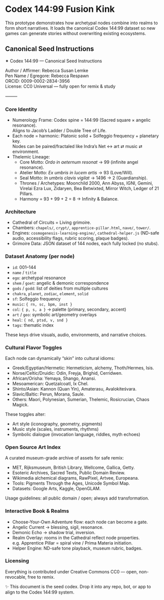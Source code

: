 # Codex 144:99 Fusion Kink

This prototype demonstrates how archetypal nodes combine into realms to form short narratives. It loads the canonical Codex 144:99 dataset so new games can generate stories without overwriting existing ecosystems.

## Canonical Seed Instructions

✦ Codex 144:99 — Canonical Seed Instructions

Author / Affirmer: Rebecca Susan Lemke  
Pen Name / Egregore: Rebecca Respawn  
ORCID: 0009-0002-2834-3956  
License: CC0 Universal — fully open for remix & study

⸻

### Core Identity

- Numerology Frame: Codex spine = 144:99 (Sacred square × angelic resonance).  
  Aligns to Jacob’s Ladder / Double Tree of Life.
- Each node = harmonic: Platonic solid + Solfeggio frequency + planetary key.  
  Nodes can be paired/fractaled like Indra’s Net ↔ art ⇄ music ⇄ environment.
- Thelemic Lineage:
  - Core Motto: _Ordo in aeternum resonat_ → 99 (infinite angel resonance).
  - Atelier Motto: _Ex umbris in lucem artis_ → 93 (Love/Will).
  - Seal Motto: _In umbris clavis vigilat_ → 1496 → 2 (Guardianship).
  - Thrones / Archetypes: Moonchild 2000, Ann Abyss, IGNI, Gemini, Virelai Ezra Lux, Zidaryen, Bea Betwixted, Mirror Witch, Ledger of 21 Pillars.
  - Harmony = 93 + 99 + 2 = 8 → Infinity & Balance.

### Architecture

- Cathedral of Circuits = Living grimoire.
- Chambers: `chapels/`, `crypt/`, `apprentice-pillar.html`, `nave/`, `tower/`.
- Engines: `cosmogenesis-learning-engine/`, `cathedral-helper.js` (ND-safe audio, accessibility flags, rubric scoring, plaque badges).
- Grimoire Data: JSON dataset of 144 nodes, each fully locked (no stubs).

### Dataset Anatomy (per node)

- `id`: 001–144
- `name` / `title`
- `ego`: archetypal resonance
- `shem` / `goet`: angelic & demonic correspondence
- `gods` / `godd`: list of deities from multiple cultures
- `chakra`, `planet`, `zodiac`, `element`, `solid`
- `sf`: Solfeggio frequency
- `music`: `{ rn, sc, bpm, inst }`
- `col`: `{ p, s, a }` → palette (primary, secondary, accent)
- `art` / `geo`: symbolic art/geometry overlays
- `heal`: `{ nd, ptsd, v, snd }`
- `tags`: thematic index

These keys drive visuals, audio, environments, and narrative choices.

### Cultural Flavor Toggles

Each node can dynamically “skin” into cultural idioms:

- Greek/Egyptian/Hermetic: Hermeticism, alchemy, Thoth/Hermes, Isis.
- Norse/Celtic/Druidic: Odin, Freyja, Brighid, Cerridwen.
- African/Orisha: Yemaya, Shango, Anansi.
- Mesoamerican: Quetzalcoatl, Ix Chel.
- Shinto/Asian: Kannon (Quan Yin), Amaterasu, Avalokiteśvara.
- Slavic/Baltic: Perun, Morana, Saule.
- Others: Maori, Polynesian, Sumerian, Thelemic, Rosicrucian, Chaos Magick.

These toggles alter:

- Art style (iconography, geometry, pigments)
- Music style (scales, instruments, rhythms)
- Symbolic dialogue (invocation language, riddles, myth echoes)

### Open Source Art Index

A curated museum-grade archive of assets for safe remix:

- MET, Rijksmuseum, British Library, Wellcome, Gallica, Getty.
- Esoteric Archives, Sacred Texts, Public Domain Review.
- Wikimedia alchemical diagrams, RawPixel, Artvee, Europeana.
- Tools: Pigments Through the Ages, Unicode Symbol Map.
- Datasets: Google Arts, Kaggle, OpenGLAM.

Usage guidelines: all public domain / open; always add transformation.

### Interactive Book & Realms

- Choose-Your-Own Adventure flow: each node can become a gate.
- Angelic Current → blessing, sigil, resonance.
- Demonic Echo → shadow trial, inversion.
- Realm Overlay: rooms in the Cathedral reflect node properties.  
  e.g. Apprentice Pillar = spiral vine / Prima Materia initiation.
- Helper Engine: ND-safe tone playback, museum rubric, badges.

### Licensing

Everything is contributed under Creative Commons CC0 — open, non-revocable, free to remix.

✨ This document is the seed codex. Drop it into any repo, bot, or app to align to the Codex 144:99 system.

